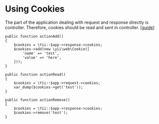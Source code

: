 <h1>Using Cookies</h1>
<p>
The part of the application dealing with request and response directly is controller. Therefore, cookies should be read and sent in controller. [<a href='http://www.yiiframework.com/doc-2.0/guide-runtime-sessions-cookies.html#cookies'>guide</a>]
</p>

<div>

    public function actionAdd()
    {
        $cookies = \Yii::$app->response->cookies;
        $cookies->add(new \yii\web\Cookie([
            'name' => 'test',
            'value' => 'here',
        ]));
    }
</div>

<div>

    public function actionRead()
    {
        $cookies = \Yii::$app->request->cookies;
        var_dump($cookies->get('test'));
    }
</div>

<div>

    public function actionRemove()
    {
        $cookies = \Yii::$app->response->cookies;
        $cookies->remove('test');
    }
    
</div>

